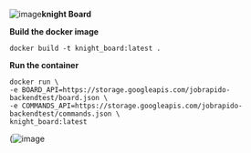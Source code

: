 ![image](https://github.com/user-attachments/assets/abcbd843-6cf2-4cd1-b3a8-25825734d8b6)**knight Board**

**Build the docker image**

	docker build -t knight_board:latest .

**Run the container**

    docker run \
    -e BOARD_API=https://storage.googleapis.com/jobrapido-backendtest/board.json \
    -e COMMANDS_API=https://storage.googleapis.com/jobrapido-backendtest/commands.json \
    knight_board:latest

(![image](https://github.com/user-attachments/assets/55671ef7-fa52-445f-aa6b-2b4ba4a73e54)


